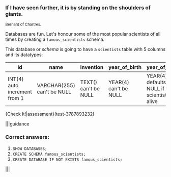 ### If I have seen further, it is by standing on the shoulders of giants.
<small>Bernard of Chartres.</small>

Databases are fun. Let's honour some of the most popular scientists of all times by creating a `famous_scientists` schema.

This database or _schema_ is going to have a `scientists` table with 5 columns and its datatypes:

|id|name|invention|year_of_birth|year_of_death|
|----|-----|-----|-----|-----|
|INT(4) auto increment from 1|VARCHAR(255) can't be NULL|TEXT() can't be NULL|YEAR(4) can't be NULL|YEAR(4) defaults to NULL if the scientist is still alive|

{Check It!|assessment}(test-3787893232)

|||guidance
### Correct answers:

1. `SHOW DATABASES;`
2. `CREATE SCHEMA famous_scientists;`
3. `CREATE DATABASE IF NOT EXISTS famous_scientists;`

|||